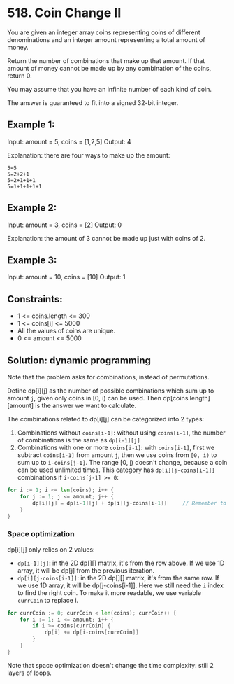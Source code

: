 # 518. Coin Change II
You are given an integer array coins representing coins of different denominations and an integer amount representing a total amount of money.

Return the number of combinations that make up that amount. If that amount of money cannot be made up by any combination of the coins, return 0.

You may assume that you have an infinite number of each kind of coin.

The answer is guaranteed to fit into a signed 32-bit integer.

## Example 1:

Input: amount = 5, coins = [1,2,5]
Output: 4

Explanation: there are four ways to make up the amount:

    5=5
    5=2+2+1
    5=2+1+1+1
    5=1+1+1+1+1

## Example 2:

Input: amount = 3, coins = [2]
Output: 0

Explanation: the amount of 3 cannot be made up just with coins of 2.

## Example 3:

Input: amount = 10, coins = [10]
Output: 1

## Constraints:

* 1 <= coins.length <= 300
* 1 <= coins[i] <= 5000
* All the values of coins are unique.
* 0 <= amount <= 5000

## Solution: dynamic programming
Note that the problem asks for combinations, instead of permutations.

Define dp[i][j] as the number of possible combinations which sum up to amount `j`, given only coins in [0, i) can be used. Then dp[coins.length][amount] is the answer we want to calculate.

The combinations related to dp[i][j] can be categorized into 2 types:

1. Combinations without `coins[i-1]`: without using `coins[i-1]`, the number of combinations is the same as `dp[i-1][j]`
2. Combinations with one or more `coins[i-1]`: with `coins[i-1]`, first we subtract `coins[i-1]` from amount `j`, then we use coins from `[0, i)` to sum up to `i-coins[j-1]`. The range [0, j) doesn't change, because a coin can be used unlimited times. This category has `dp[i][j-coins[i-1]]` combinations if `i-coins[j-1] >= 0`:

```go
for i := 1; i <= len(coins); i++ {
	for j := 1; j <= amount; j++ {
        dp[i][j] = dp[i-1][j] + dp[i][j-coins[i-1]]     // Remember to handle out of index issue
    }
}
```

### Space optimization
dp[i][j] only relies on 2 values:

* `dp[i-1][j]`: in the 2D dp[][] matrix, it's from the row above. If we use 1D array, it will be dp[j] from the previous iteration.
* `dp[i][j-coins[i-1]]`: in the 2D dp[][] matrix, it's from the same row. If we use 1D array, it will be dp[j-coins[i-1]]. Here we still need the `i` index to find the right coin. To make it more readable, we use variable `currCoin` to replace i.

```go
for currCoin := 0; currCoin < len(coins); currCoin++ {
    for i := 1; i <= amount; i++ {
        if i >= coins[currCoin] {
            dp[i] += dp[i-coins[currCoin]]
        }
    }
}
```

Note that space optimization doesn't change the time complexity: still 2 layers of loops.

